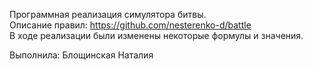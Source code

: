 Программная реализация симулятора битвы. <br>
Описание правил: https://github.com/nesterenko-d/battle <br>
В ходе реализации были изменены некоторые формулы и значения.

Выполнила: Блощинская Наталия
